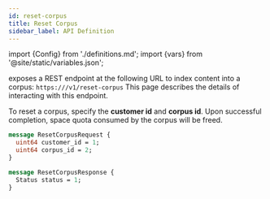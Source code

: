 ```yaml
---
id: reset-corpus
title: Reset Corpus
sidebar_label: API Definition
---
```


import {Config} from './definitions.md';
import {vars} from '@site/static/variables.json';

<Config v="names.product"/> exposes a REST endpoint at the following URL
to index content into a corpus:
<code>https://<Config v="domains.rest.admin"/>/v1/reset-corpus</code>
This page describes the details of interacting with this endpoint.

To reset a corpus, specify the **customer id** and **corpus id**. Upon
successful completion, space quota consumed by the corpus will be freed.

```protobuf
message ResetCorpusRequest {
  uint64 customer_id = 1;
  uint64 corpus_id = 2;
}

message ResetCorpusResponse {
  Status status = 1;
}
```
